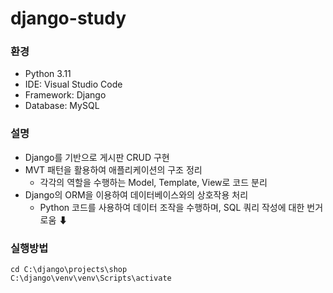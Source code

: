# django-study

### 환경
- Python 3.11
- IDE: Visual Studio Code
- Framework: Django
- Database: MySQL


### 설명
- Django를 기반으로 게시판 CRUD 구현
- MVT 패턴을 활용하여 애플리케이션의 구조 정리
  - 각각의 역할을 수행하는 Model, Template, View로 코드 분리
- Django의 ORM을 이용하여 데이터베이스와의 상호작용 처리
  - Python 코드를 사용하여 데이터 조작을 수행하며, SQL 쿼리 작성에 대한 번거로움 ⬇
 

### 실행방법
```
cd C:\django\projects\shop
C:\django\venv\venv\Scripts\activate
```
